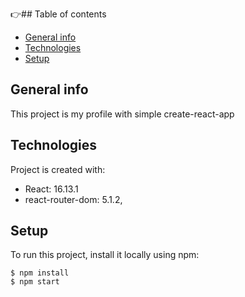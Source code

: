 :point_right:## Table of contents
* [General info](#general-info)
* [Technologies](#technologies)
* [Setup](#setup)

## General info
This project is my profile with simple create-react-app
	
## Technologies
Project is created with:
* React: 16.13.1
* react-router-dom: 5.1.2,
	
## Setup
To run this project, install it locally using npm:

```
$ npm install
$ npm start
